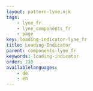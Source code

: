 ```yaml
---
layout: pattern-lyne.njk
tags: 
    - lyne_fr
    - lyne_components_fr
    - page
key: loading-indicator-lyne_fr
title: Loading-Indicator
parent: components-lyne_fr
keywords: loading-indicator
order: 230
availablelanguages: 
    - de
    - en
---
```

